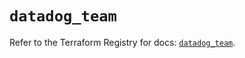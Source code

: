 # `datadog_team`

Refer to the Terraform Registry for docs: [`datadog_team`](https://registry.terraform.io/providers/datadog/datadog/3.51.0/docs/resources/team).
